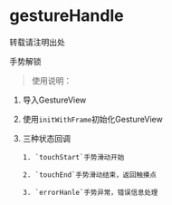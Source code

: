 # gestureHandle
转载请注明出处

手势解锁

>使用说明：

  1. 导入GestureView
  2. 使用`initWithFrame`初始化GestureView
  3. 三种状态回调

         1. `touchStart`手势滑动开始
         
         2. `touchEnd`手势滑动结束，返回触摸点
         
         3. `errorHanle`手势异常，错误信息处理
